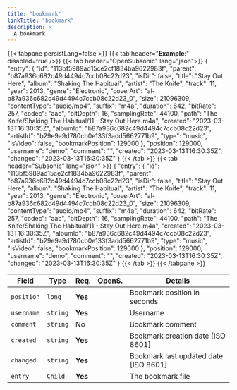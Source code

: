 ```yaml
---
title: "bookmark"
linkTitle: "bookmark"
description: >
  A bookmark.
---
```


{{< tabpane persistLang=false >}}
{{< tab header="**Example**:" disabled=true />}}
{{< tab header="OpenSubsonic" lang="json">}}
{
  "entry": {
    "id": "113bf5989ad15ce2cf1834ba9622983f",
    "parent": "b87a936c682c49d4494c7ccb08c22d23",
    "isDir": false,
    "title": "Stay Out Here",
    "album": "Shaking The Habitual",
    "artist": "The Knife",
    "track": 11,
    "year": 2013,
    "genre": "Electronic",
    "coverArt": "al-b87a936c682c49d4494c7ccb08c22d23_0",
    "size": 21096309,
    "contentType": "audio/mp4",
    "suffix": "m4a",
    "duration": 642,
    "bitRate": 257,
    "codec": "aac",
    "bitDepth": 16,
    "samplingRate": 44100,
    "path": "The Knife/Shaking The Habitual/11 - Stay Out Here.m4a",
    "created": "2023-03-13T16:30:35Z",
    "albumId": "b87a936c682c49d4494c7ccb08c22d23",
    "artistId": "b29e9a9d780cb0e133f3add5662771b9",
    "type": "music",
    "isVideo": false,
    "bookmarkPosition": 129000
  },
  "position": 129000,
  "username": "demo",
  "comment": "",
  "created": "2023-03-13T16:30:35Z",
  "changed": "2023-03-13T16:30:35Z"
}
{{< /tab >}}
{{< tab header="Subsonic" lang="json" >}}
{
  "entry": {
    "id": "113bf5989ad15ce2cf1834ba9622983f",
    "parent": "b87a936c682c49d4494c7ccb08c22d23",
    "isDir": false,
    "title": "Stay Out Here",
    "album": "Shaking The Habitual",
    "artist": "The Knife",
    "track": 11,
    "year": 2013,
    "genre": "Electronic",
    "coverArt": "al-b87a936c682c49d4494c7ccb08c22d23_0",
    "size": 21096309,
    "contentType": "audio/mp4",
    "suffix": "m4a",
    "duration": 642,
    "bitRate": 257,
    "codec": "aac",
    "bitDepth": 16,
    "samplingRate": 44100,
    "path": "The Knife/Shaking The Habitual/11 - Stay Out Here.m4a",
    "created": "2023-03-13T16:30:35Z",
    "albumId": "b87a936c682c49d4494c7ccb08c22d23",
    "artistId": "b29e9a9d780cb0e133f3add5662771b9",
    "type": "music",
    "isVideo": false,
    "bookmarkPosition": 129000
  },
  "position": 129000,
  "username": "demo",
  "comment": "",
  "created": "2023-03-13T16:30:35Z",
  "changed": "2023-03-13T16:30:35Z"
}
{{< /tab >}}
{{< /tabpane >}}

| Field |  Type | Req. | OpenS. | Details |
| --- | --- | --- | --- | --- |
| `position` | `long` | **Yes** |     | Bookmark position in seconds |
| `username` | `string` | **Yes** |     | Username |
| `comment` | `string` | No|     | Bookmark comment |
| `created` | `string` | **Yes** |     | Bookmark creation date [ISO 8601]|
| `changed` | `string` | **Yes**|     | Bookmark last updated date [ISO 8601]|
| `entry` | [`Child`](../child) | **Yes** |     | The bookmark file |
